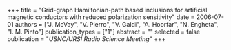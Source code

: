+++
title = "Grid-graph Hamiltonian-path based inclusions for artificial magnetic conductors with reduced polarization sensitivity"
date = 2006-07-01
authors = ["J. McVay", "V. Pierro", "V. Galdi", "A. Hoorfar", "N. Engheta", "I. M. Pinto"]
publication_types = ["1"]
abstract = ""
selected = false
publication = "*USNC/URSI Radio Science Meeting*"
+++

